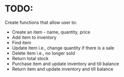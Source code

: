 # TODO:
Create functions that allow user to:
- Create an item - name, quantity, price
- Add item to inventory
- Find item
- Update item i.e., change quantity if there is a sale
- Delete item i.e., no longer sold
- Return total stock
- Purchase item and update inventory and till balance
- Return item and update inventory and till balance

